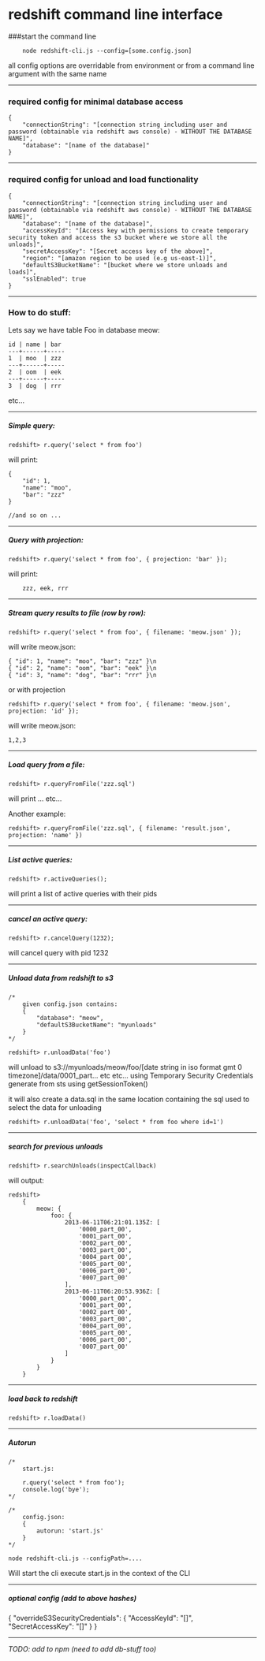 redshift command line interface
===============================

###start the command line
```
	node redshift-cli.js --config=[some.config.json]
```
all config options are overridable from environment or from a command line argument with the same name

-------------

### required config for minimal database access
```
{
	"connectionString": "[connection string including user and password (obtainable via redshift aws console) - WITHOUT THE DATABASE NAME]",
	"database": "[name of the database]"
}
```

-------------

### required config for unload and load functionality
```
{
	"connectionString": "[connection string including user and password (obtainable via redshift aws console) - WITHOUT THE DATABASE NAME]",
	"database": "[name of the database]",
	"accessKeyId": "[Access key with permissions to create temporary security token and access the s3 bucket where we store all the unloads]", 
	"secretAccessKey": "[Secret access key of the above]",	
	"region": "[amazon region to be used (e.g us-east-1)]",
	"defaultS3BucketName": "[bucket where we store unloads and loads]",	
	"sslEnabled": true	
}
```

-------------

### How to do stuff:
Lets say we have table Foo in database meow:
```
id | name | bar
---+------+-----
1  | moo  | zzz
---+------+-----
2  | oom  | eek
---+------+-----
3  | dog  | rrr
```
etc...

-------------

##### Simple query:
```
redshift> r.query('select * from foo')
```
will print:
```
{
	"id": 1,
	"name": "moo",
	"bar": "zzz"
}

//and so on ...
```

-------------

##### Query with projection:
```
redshift> r.query('select * from foo', { projection: 'bar' });
```
will print:
```
	zzz, eek, rrr
```

-------------

##### Stream query results to file (row by row):
```
redshift> r.query('select * from foo', { filename: 'meow.json' });
```
will write meow.json:
```
{ "id": 1, "name": "moo", "bar": "zzz" }\n
{ "id": 2, "name": "oom", "bar": "eek" }\n
{ "id": 3, "name": "dog", "bar": "rrr" }\n
```
or with projection
```
redshift> r.query('select * from foo', { filename: 'meow.json', projection: 'id' });
```
will write meow.json:
```
1,2,3
```

-------------

##### Load query from a file:
```
redshift> r.queryFromFile('zzz.sql')
```
will print ... etc...

Another example:
```
redshift> r.queryFromFile('zzz.sql', { filename: 'result.json', projection: 'name' })
```

-------------

##### List active queries:
```
redshift> r.activeQueries();
```
will print a list of active queries with their pids

-------------

##### cancel an active query:
```
redshift> r.cancelQuery(1232);
```
will cancel query with pid 1232

-------------

##### Unload data from redshift to s3
```
/*
	given config.json contains: 
	{ 
		"database": "meow",
		"defaultS3BucketName": "myunloads"
	}
*/

redshift> r.unloadData('foo')
```
will unload to s3://myunloads/meow/foo/[date string in iso format gmt 0 timezone]/data/0001_part... etc etc... 
using Temporary Security Credentials generate from sts using getSessionToken()

it will also create a data.sql in the same location containing the sql used to select the data for unloading
```
redshift> r.unloadData('foo', 'select * from foo where id=1')
```

-------------
##### search for previous unloads
```
redshift> r.searchUnloads(inspectCallback)
```
will output:
```
redshift> 
    {
        meow: {
            foo: {
                2013-06-11T06:21:01.135Z: [
                    '0000_part_00',
                    '0001_part_00',
                    '0002_part_00',
                    '0003_part_00',
                    '0004_part_00',
                    '0005_part_00',
                    '0006_part_00',
                    '0007_part_00'
                ],
                2013-06-11T06:20:53.936Z: [
                    '0000_part_00',
                    '0001_part_00',
                    '0002_part_00',
                    '0003_part_00',
                    '0004_part_00',
                    '0005_part_00',
                    '0006_part_00',
                    '0007_part_00'
                ]
            }
        }
    }
```

-------------

##### load back to redshift
```
redshift> r.loadData()
```
***********

##### Autorun
```
/*
	start.js:

	r.query('select * from foo');
	console.log('bye');
*/

/*
	config.json: 
	{
		autorun: 'start.js'
	}
*/

node redshift-cli.js --configPath=....
```

Will start the cli execute start.js in the context of the CLI

-------------

##### optional config (add to above hashes)
{
	"overrideS3SecurityCredentials": {
		"AccessKeyId": "[]",
		"SecretAccessKey": "[]"
	}
}

-------------

*TODO: add to npm (need to add db-stuff too)*